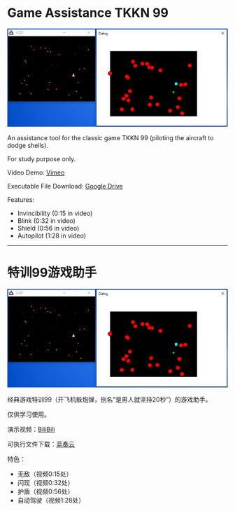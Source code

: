 # Game Assistance TKKN 99

![title_img](misc/title_img.png)

An assistance tool for the classic game TKKN 99 (piloting the aircraft to dodge shells).

For study purpose only.

Video Demo: [Vimeo](https://vimeo.com/435638567)

Executable File Download: [Google Drive](https://drive.google.com/drive/folders/1Q2gNeyNn-2QzIQPiTY1V_8Ie2vtigmuP?usp=sharing)

Features:
- Invincibility (0:15 in video)
- Blink (0:32 in video)
- Shield (0:56 in video)
- Autopilot (1:28 in video)

---

# 特训99游戏助手

![title_img](misc/title_img.png)

经典游戏特训99（开飞机躲炮弹，别名“是男人就坚持20秒”）的游戏助手。

仅供学习使用。

演示视频：[BiliBili](https://www.bilibili.com/video/BV1dt4y197jo/)

可执行文件下载：[蓝奏云](https://wws.lanzous.com/iQhMreclpvi)

特色：
- 无敌（视频0:15处）
- 闪现（视频0:32处）
- 护盾（视频0:56处）
- 自动驾驶（视频1:28处）